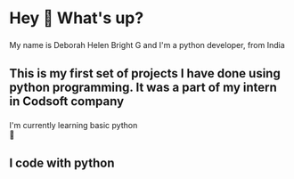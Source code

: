 <h1 align="left">Hey 👋 What's up?</h1>

###

<p align="left">My name is Deborah Helen Bright G and I'm a python developer, from India</p>

###

<h2 align="left">This is my first set of projects I have done using python programming. It was a part of my intern in Codsoft company</h2>

###

I'm currently learning basic python<br>🎯 

###

<h2 align="left">I code with python</h2>

###
